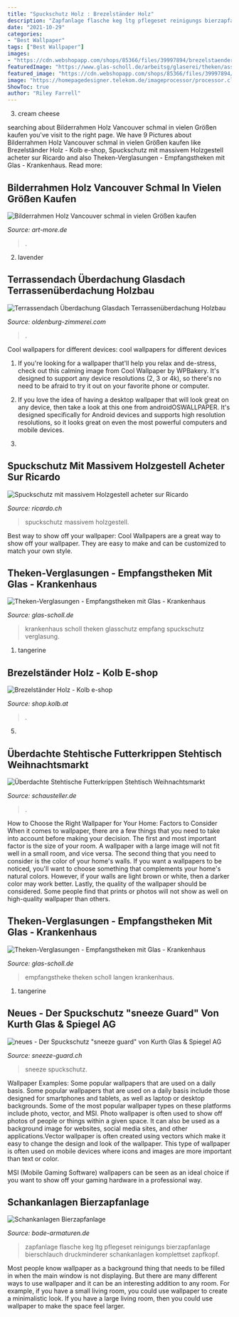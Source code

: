 ```yaml
---
title: "Spuckschutz Holz : Brezelständer Holz"
description: "Zapfanlage flasche keg ltg pflegeset reinigungs bierzapfanlage bierschlauch druckminderer schankanlagen komplettset zapfkopf"
date: "2021-10-29"
categories:
- "Best Wallpaper"
tags: ["Best Wallpaper"]
images:
- "https://cdn.webshopapp.com/shops/85366/files/39997894/brezelstaender-holz.jpg"
featuredImage: "https://www.glas-scholl.de/arbeitsg/glaserei/theken/assets/images/krankenhaus-empfang-theke-arzt-theke-infektionsschutz-www.glas-scholl.de-4608x3456.jpg"
featured_image: "https://cdn.webshopapp.com/shops/85366/files/39997894/brezelstaender-holz.jpg"
image: "https://homepagedesigner.telekom.de/imageprocessor/processor.cls/DUMMY/cm4all/com/widgets/PhotoToi/5e/da/cc/29/15bf26495db/scale_1024_0%3Bdonotenlarge/15bf26495db"
ShowToc: true
author: "Riley Farrell"
---
```



3. cream cheese 

	

		
searching about Bilderrahmen Holz Vancouver schmal in vielen Größen kaufen you've visit to the right page. We have 9 Pictures about Bilderrahmen Holz Vancouver schmal in vielen Größen kaufen like Brezelständer Holz - Kolb e-shop, Spuckschutz mit massivem Holzgestell acheter sur Ricardo and also Theken-Verglasungen - Empfangstheken mit Glas - Krankenhaus. Read more:
		
    
## Bilderrahmen Holz Vancouver Schmal In Vielen Größen Kaufen

<img loading=lazy src="https://www.art-more.de/media/image/d6/7b/24/Bilderrahmen-Holz-Vancouver-schmal-Graphit.jpg" onerror="this.onerror=null;this.src='https://tse2.mm.bing.net/th?id=OIP.h7ZMYnFIP0BJicAHyu88JQHaJY&amp;pid=15.1';" alt="Bilderrahmen Holz Vancouver schmal in vielen Größen kaufen">

_Source: art-more.de_

>. 

	

2. lavender 

    
## Terrassendach Überdachung Glasdach Terrassenüberdachung Holzbau

<img loading=lazy src="https://homepagedesigner.telekom.de/imageprocessor/processor.cls/DUMMY/cm4all/com/widgets/PhotoToi/5e/da/cc/29/15bf26495db/scale_1024_0%3Bdonotenlarge/15bf26495db" onerror="this.onerror=null;this.src='https://tse4.mm.bing.net/th?id=OIP.B1RWWOKQnxi-V42dCma-mgHaFj&amp;pid=15.1';" alt="Terrassendach Überdachung Glasdach Terrassenüberdachung Holzbau">

_Source: oldenburg-zimmerei.com_

>. 

	

Cool wallpapers for different devices:
cool wallpapers for different devices 

1. If you're looking for a wallpaper that'll help you relax and de-stress, check out this calming image from Cool Wallpaper by WPBakery. It's designed to support any device resolutions (2, 3 or 4k), so there's no need to be afraid to try it out on your favorite phone or computer.

2. If you love the idea of having a desktop wallpaper that will look great on any device, then take a look at this one from androidOSWALLPAPER. It's designed specifically for Android devices and supports high resolution resolutions, so it looks great on even the most powerful computers and mobile devices.

3.

    
## Spuckschutz Mit Massivem Holzgestell Acheter Sur Ricardo

<img loading=lazy src="https://img.ricardostatic.ch/t_1000x750/pl/1130363356/1/1/spuckschutz-mit-massivem-holzgestell.jpg" onerror="this.onerror=null;this.src='https://tse4.mm.bing.net/th?id=OIP.4wlCiVVl605y1wIZvY2bhAHaFj&amp;pid=15.1';" alt="Spuckschutz mit massivem Holzgestell acheter sur Ricardo">

_Source: ricardo.ch_

>spuckschutz massivem holzgestell. 

	

Best way to show off your wallpaper:
Cool Wallpapers are a great way to show off your wallpaper. They are easy to make and can be customized to match your own style.

    
## Theken-Verglasungen - Empfangstheken Mit Glas - Krankenhaus

<img loading=lazy src="https://www.glas-scholl.de/arbeitsg/glaserei/theken/assets/images/krankenhaus-empfang-theke-arzt-theke-infektionsschutz-www.glas-scholl.de-4608x3456.jpg" onerror="this.onerror=null;this.src='https://tse2.mm.bing.net/th?id=OIP.5BSwoSWCbgEa4RZW06m5bwHaFj&amp;pid=15.1';" alt="Theken-Verglasungen - Empfangstheken mit Glas - Krankenhaus">

_Source: glas-scholl.de_

>krankenhaus scholl theken glasschutz empfang spuckschutz verglasung. 

	

1. tangerine 

    
## Brezelständer Holz - Kolb E-shop

<img loading=lazy src="https://cdn.webshopapp.com/shops/85366/files/39997894/brezelstaender-holz.jpg" onerror="this.onerror=null;this.src='https://tse4.mm.bing.net/th?id=OIP.4aXNq7Xbkn7qAEcMySj4AQHaJ4&amp;pid=15.1';" alt="Brezelständer Holz - Kolb e-shop">

_Source: shop.kolb.at_

>. 

	

5.

    
## Überdachte Stehtische Futterkrippen Stehtisch Weihnachtsmarkt

<img loading=lazy src="https://www.schausteller.de/media/cache/large/media/kaz/2021-06/430427-1-kaz-60bd121976437-jpeg.jpeg" onerror="this.onerror=null;this.src='https://tse3.mm.bing.net/th?id=OIP.NdiDJr97RVFStfzYSaMKTAHaJ4&amp;pid=15.1';" alt="Überdachte Stehtische Futterkrippen Stehtisch Weihnachtsmarkt">

_Source: schausteller.de_

>. 

	

How to Choose the Right Wallpaper for Your Home: Factors to Consider
When it comes to wallpaper, there are a few things that you need to take into account before making your decision. The first and most important factor is the size of your room. A wallpaper with a large image will not fit well in a small room, and vice versa. 
The second thing that you need to consider is the color of your home's walls. If you want a wallpapers to be noticed, you'll want to choose something that complements your home's natural colors. However, if your walls are light brown or white, then a darker color may work better. 
Lastly, the quality of the wallpaper should be considered. Some people find that prints or photos will not show as well on high-quality wallpaper than others.

    
## Theken-Verglasungen - Empfangstheken Mit Glas - Krankenhaus

<img loading=lazy src="https://www.glas-scholl.de/arbeitsg/glaserei/theken/assets/images/empfangstheke-mit-glaswand-im-hintergrund-sandstrahlung-logo-www.glas-scholl-3008x2000.jpg" onerror="this.onerror=null;this.src='https://tse1.mm.bing.net/th?id=OIP.daXI5gccbd-XTEItqpSExAHaE7&amp;pid=15.1';" alt="Theken-Verglasungen - Empfangstheken mit Glas - Krankenhaus">

_Source: glas-scholl.de_

>empfangstheke theken scholl langen krankenhaus. 

	

1. tangerine 

    
## Neues - Der Spuckschutz &quot;sneeze Guard&quot; Von Kurth Glas &amp; Spiegel AG

<img loading=lazy src="https://sneeze-guard.ch/wp-content/uploads/2020/04/Spuckschutz_28-1024x683.jpg" onerror="this.onerror=null;this.src='https://tse2.mm.bing.net/th?id=OIP.Noc58dKOB4MjmW3c6nmdvQHaE8&amp;pid=15.1';" alt="neues - Der Spuckschutz &quot;sneeze guard&quot; von Kurth Glas &amp; Spiegel AG">

_Source: sneeze-guard.ch_

>sneeze spuckschutz. 

	

Wallpaper Examples: Some popular wallpapers that are used on a daily basis.
Some popular wallpapers that are used on a daily basis include those designed for smartphones and tablets, as well as laptop or desktop backgrounds. Some of the most popular wallpaper types on these platforms include photo, vector, and MSI. 
Photo wallpaper is often used to show off photos of people or things within a given space. It can also be used as a background image for websites, social media sites, and other applications.Vector wallpaper is often created using vectors which make it easy to change the design and look of the wallpaper. This type of wallpaper is often used on mobile devices where icons and images are more important than text or color. 

MSI (Mobile Gaming Software) wallpapers can be seen as an ideal choice if you want to show off your gaming hardware in a professional way.

    
## Schankanlagen Bierzapfanlage

<img loading=lazy src="https://www.bode-armaturen.de/media/image/product/345/md/204406_zapfanlage-1-ltg-druckminderer-co2-und-bierschlauch-keg-zapfkopf-co2-flasche.jpg" onerror="this.onerror=null;this.src='https://tse2.mm.bing.net/th?id=OIP.i0xAMlm-RRlxKoYR2ZZ5QwHaHa&amp;pid=15.1';" alt="Schankanlagen Bierzapfanlage">

_Source: bode-armaturen.de_

>zapfanlage flasche keg ltg pflegeset reinigungs bierzapfanlage bierschlauch druckminderer schankanlagen komplettset zapfkopf. 

	

Most people know wallpaper as a background thing that needs to be filled in when the main window is not displaying. But there are many different ways to use wallpaper and it can be an interesting addition to any room. For example, if you have a small living room, you could use wallpaper to create a minimalistic look. If you have a large living room, then you could use wallpaper to make the space feel larger.

